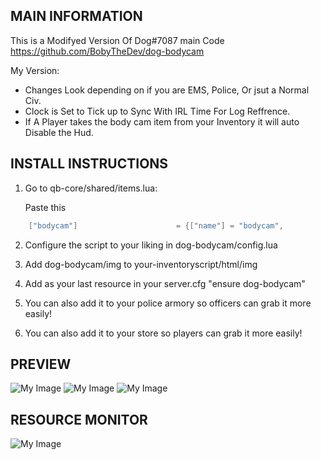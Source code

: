 ## MAIN INFORMATION
This is a Modifyed Version Of Dog#7087 main Code https://github.com/BobyTheDev/dog-bodycam

My Version:
- Changes Look depending on if you are EMS, Police, Or jsut a Normal Civ.
- Clock is Set to Tick up to Sync With IRL Time For Log Reffrence.
- If A Player takes the body cam item from your Inventory it will auto Disable the Hud.

## INSTALL INSTRUCTIONS
1. Go to qb-core/shared/items.lua:

	Paste this
```lua
	["bodycam"] 		 			 = {["name"] = "bodycam",       	    	["label"] = "Body Camera",	 				["weight"] = 20, 		["type"] = "item", 		["image"] = "bodycam.png", 			["unique"] = false, 	["useable"] = true, 	["shouldClose"] = true,   ["combinable"] = nil,   ["description"] = "Body Camera"},
```

2. Configure the script to your liking in dog-bodycam/config.lua

3. Add dog-bodycam/img to your-inventoryscript/html/img

4. Add as your last resource in your server.cfg "ensure dog-bodycam"

5. You can also add it to your police armory so officers can grab it more easily!

6. You can also add it to your store so players can grab it more easily!

## PREVIEW

![My Image](https://media.discordapp.net/attachments/1114667516191580221/1135651556117721168/image3.png)
![My Image](https://media.discordapp.net/attachments/1114667516191580221/1135651556755251341/image2.png)
![My Image](https://media.discordapp.net/attachments/1114667516191580221/1135651557527007232/image.png)

## RESOURCE MONITOR
![My Image](https://cdn.discordapp.com/attachments/873289704739594270/1030819833144680458/unknown.png)

##